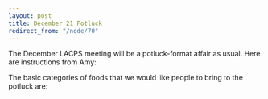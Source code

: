 ```yaml
---
layout: post
title: December 21 Potluck
redirect_from: "/node/70"
---
```


<div class="field field-name-body field-type-text-with-summary field-label-hidden"><div class="field-items"><div class="field-item even"><p>The December LACPS meeting will be a potluck-format affair as usual. Here are instructions from Amy:</p>
<p>The basic categories of foods that we would like people to bring to the potluck are:</p></div></div></div>
